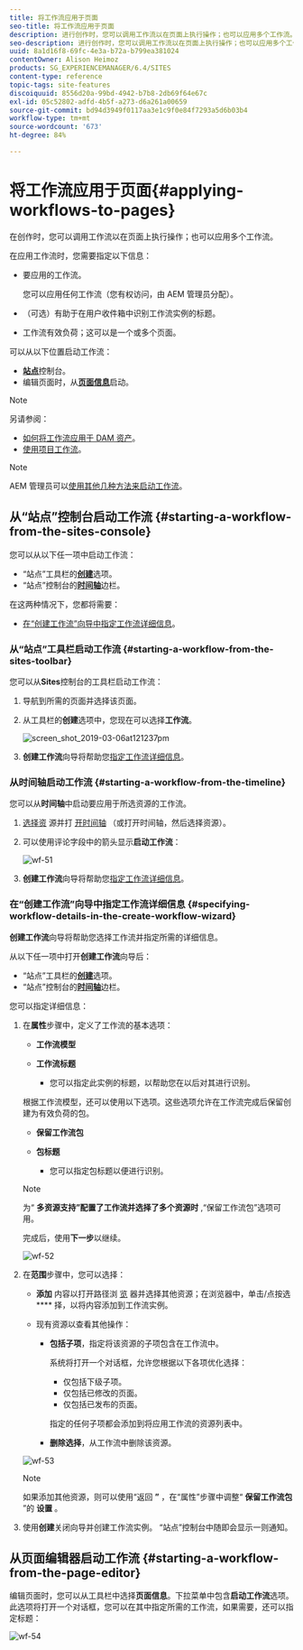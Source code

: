 ```yaml
---
title: 将工作流应用于页面
seo-title: 将工作流应用于页面
description: 进行创作时，您可以调用工作流以在页面上执行操作；也可以应用多个工作流。
seo-description: 进行创作时，您可以调用工作流以在页面上执行操作；也可以应用多个工作流。
uuid: 8a1d16f8-69fc-4e3a-b72a-b799ea381024
contentOwner: Alison Heimoz
products: SG_EXPERIENCEMANAGER/6.4/SITES
content-type: reference
topic-tags: site-features
discoiquuid: 8556d20a-99bd-4942-b7b8-2db69f64e67c
exl-id: 05c52802-adfd-4b5f-a273-d6a261a00659
source-git-commit: bd94d3949f0117aa3e1c9f0e84f7293a5d6b03b4
workflow-type: tm+mt
source-wordcount: '673'
ht-degree: 84%

---
```


# 将工作流应用于页面{#applying-workflows-to-pages}

在创作时，您可以调用工作流以在页面上执行操作；也可以应用多个工作流。

在应用工作流时，您需要指定以下信息：

* 要应用的工作流。

   您可以应用任何工作流（您有权访问，由 AEM 管理员分配）。

* （可选）有助于在用户收件箱中识别工作流实例的标题。
* 工作流有效负荷；这可以是一个或多个页面。

可以从以下位置启动工作流：

* **[站点](#starting-a-workflow-from-the-sites-console)**&#x200B;控制台。
* 编辑页面时，从&#x200B;**[页面信息](#starting-a-workflow-from-the-page-editor)**&#x200B;启动。

>[!NOTE]
>
>另请参阅：
>
>* [如何将工作流应用于 DAM 资产](/help/assets/assets-workflow.md)。
>* [使用项目工作流](/help/sites-authoring/projects-with-workflows.md)。

>



>[!NOTE]
>
>AEM 管理员可以[使用其他几种方法来启动工作流](/help/sites-administering/workflows-starting.md)。

## 从“站点”控制台启动工作流  {#starting-a-workflow-from-the-sites-console}

您可以从以下任一项中启动工作流：

* “站点”工具栏的&#x200B;**[创建](#starting-a-workflow-from-the-sites-toolbar)**&#x200B;选项。
* “站点”控制台的&#x200B;**[时间轴](#starting-a-workflow-from-the-timeline)**&#x200B;边栏。

在这两种情况下，您都将需要：

* [在“创建工作流”向导中指定工作流详细信息](#specifying-workflow-details-in-the-create-workflow-wizard)。

### 从“站点”工具栏启动工作流  {#starting-a-workflow-from-the-sites-toolbar}

您可以从&#x200B;**Sites**&#x200B;控制台的工具栏启动工作流：

1. 导航到所需的页面并选择该页面。

1. 从工具栏的&#x200B;**创建**&#x200B;选项中，您现在可以选择&#x200B;**工作流**。

   ![screen_shot_2019-03-06at121237pm](assets/screen_shot_2019-03-06at121237pm.png)

1. **创建工作流**&#x200B;向导将帮助您[指定工作流详细信息](#specifying-workflow-details-in-the-create-workflow-wizard)。

### 从时间轴启动工作流  {#starting-a-workflow-from-the-timeline}

您可以从&#x200B;**时间轴**&#x200B;中启动要应用于所选资源的工作流。

1. [选择资](/help/sites-authoring/basic-handling.md#viewing-and-selecting-resources) 源并打 [开时间轴](/help/sites-authoring/basic-handling.md#timeline) （或打开时间轴，然后选择资源）。
1. 可以使用评论字段中的箭头显示&#x200B;**启动工作流**：

   ![wf-51](assets/wf-51.png)

1. **创建工作流**&#x200B;向导将帮助您[指定工作流详细信息](#specifying-workflow-details-in-the-create-workflow-wizard)。

### 在“创建工作流”向导中指定工作流详细信息  {#specifying-workflow-details-in-the-create-workflow-wizard}

**创建工作流**&#x200B;向导将帮助您选择工作流并指定所需的详细信息。

从以下任一项中打开&#x200B;**创建工作流**&#x200B;向导后：

* “站点”工具栏的&#x200B;**[创建](#starting-a-workflow-from-the-sites-toolbar)**&#x200B;选项。
* “站点”控制台的&#x200B;**[时间轴](#starting-a-workflow-from-the-timeline)**&#x200B;边栏。

您可以指定详细信息：

1. 在&#x200B;**属性**&#x200B;步骤中，定义了工作流的基本选项：

   * **工作流模型**
   * **工作流标题**

      * 您可以指定此实例的标题，以帮助您在以后对其进行识别。

   根据工作流模型，还可以使用以下选项。这些选项允许在工作流完成后保留创建为有效负荷的包。

   * **保留工作流包**
   * **包标题**

      * 您可以指定包标题以便进行识别。
   >[!NOTE]
   >
   >为“ **多资源支持”配置了工作流并选择了多个资源时** ,“保留工作流包”选项可用。[](/help/sites-developing/workflows-models.md#configuring-a-workflow-for-multi-resource-support)

   完成后，使用&#x200B;**下一步**&#x200B;以继续。

   ![wf-52](assets/wf-52.png)

1. 在&#x200B;**范围**&#x200B;步骤中，您可以选择：

   * **添加** 内容以打开路径浏 [览](/help/sites-authoring/author-environment-tools.md#path-browser) 器并选择其他资源；在浏览器中，单击/点按选 **** 择，以将内容添加到工作流实例。
   * 现有资源以查看其他操作：

      * **包括子项**，指定将该资源的子项包含在工作流中。

         系统将打开一个对话框，允许您根据以下各项优化选择：

         * 仅包括下级子项。
         * 仅包括已修改的页面。
         * 仅包括已发布的页面。

         指定的任何子项都会添加到将应用工作流的资源列表中。

      * **删除选择**，从工作流中删除该资源。

   ![wf-53](assets/wf-53.png)

   >[!NOTE]
   >
   >如果添加其他资源，则可以使用“返回 **”** ，在“属性”步骤中调整“ **保留工作流包** ”的 **设置** 。

1. 使用&#x200B;**创建**&#x200B;关闭向导并创建工作流实例。 “站点”控制台中随即会显示一则通知。

## 从页面编辑器启动工作流  {#starting-a-workflow-from-the-page-editor}

编辑页面时，您可以从工具栏中选择&#x200B;**页面信息**。下拉菜单中包含&#x200B;**启动工作流**&#x200B;选项。此选项将打开一个对话框，您可以在其中指定所需的工作流，如果需要，还可以指定标题：

![wf-54](assets/wf-54.png)
